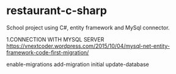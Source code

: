 # restaurant-c-sharp

School project using C#, entity framework and MySql connector.

1.CONNECTION WITH MYSQL SERVER
https://vnextcoder.wordpress.com/2015/10/04/mysql-net-entity-framework-code-first-migration/

enable-migrations
add-migration initial
update-database
